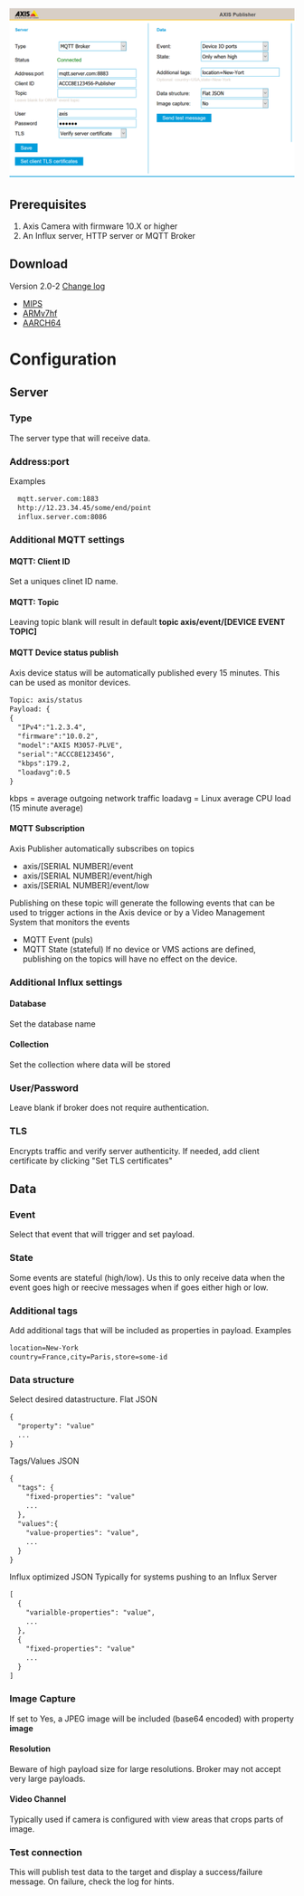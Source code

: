 ![target](pictures/publisher2.png)

## Prerequisites
1. Axis Camera with firmware 10.X or higher
2. An Influx server, HTTP server or MQTT Broker

## Download
Version 2.0-2 [Change log](https://github.com/aintegration/acaps/blob/master/Publisher/files/changelog.md)
- [MIPS](https://github.com/aintegration/acaps/raw/master/Publisher/files/Axis_Publisher_mips.eap)
- [ARMv7hf](https://github.com/aintegration/acaps/raw/master/Publisher/files/Axis_Publisher_armv7hf.eap)
- [AARCH64](https://github.com/aintegration/acaps/raw/master/Publisher/files/Axis_Publisher_aarch64.eap)



# Configuration

## Server
### Type
The server type that will receive data.

### Address:port
Examples
```
  mqtt.server.com:1883
  http://12.23.34.45/some/end/point
  influx.server.com:8086
```
### Additional MQTT settings
#### MQTT: Client ID
Set a uniques clinet ID name.
#### MQTT: Topic
Leaving topic blank will result in default **topic axis/event/[DEVICE EVENT TOPIC]**
#### MQTT Device status publish
Axis device status will be automatically published every 15 minutes.  This can be used as monitor devices.
```
Topic: axis/status
Payload: {
{
  "IPv4":"1.2.3.4",
  "firmware":"10.0.2",
  "model":"AXIS M3057-PLVE",
  "serial":"ACCC8E123456",
  "kbps":179.2,
  "loadavg":0.5
}
```
kbps = average outgoing network traffic
loadavg = Linux average CPU load (15 minute average)
#### MQTT Subscription
Axis Publisher automatically subscribes on topics
- axis/[SERIAL NUMBER]/event
- axis/[SERIAL NUMBER]/event/high
- axis/[SERIAL NUMBER]/event/low

Publishing on these topic will generate the following events that can be used to trigger actions in the Axis device or by a Video Management System that monitors the events
- MQTT Event (puls)
- MQTT State (stateful)
If no device or VMS actions are defined, publishing on the topics will have no effect on the device.

### Additional Influx settings
#### Database
Set the database name
#### Collection
Set the collection where data will be stored

### User/Password
Leave blank if broker does not require authentication.

### TLS
Encrypts traffic and verify server authenticity.  If needed, add client certificate by clicking "Set TLS certificates"

## Data
### Event
Select that event that will trigger and set payload.
### State
Some events are stateful (high/low).  Us this to only receive data when the event goes high or reecive messages when if goes either high or low.
### Additional tags
Add additional tags that will be included as properties in payload.
Examples
```
location=New-York
country=France,city=Paris,store=some-id
```
### Data structure
Select desired datastructure.
Flat JSON
```
{
  "property": "value"
  ...
}
```
Tags/Values JSON
```
{
  "tags": {
    "fixed-properties": "value"
    ...
  },
  "values":{
    "value-properties": "value",
    ...
  }
}
```
Influx optimized JSON
Typically for systems pushing to an Influx Server
```
[
  {
    "varialble-properties": "value",
    ...
  },
  {
    "fixed-properties": "value"
    ...
  }
]
```

### Image Capture
If set to Yes, a JPEG image will be included (base64 encoded) with property **image**
#### Resolution
Beware of high payload size for large resolutions.  Broker may not accept very large payloads.
#### Video Channel
Typically used if camera is configured with view areas that crops parts of image.

### Test connection
This will publish test data to the target and display a success/failure message.  On failure, check the log for hints.

